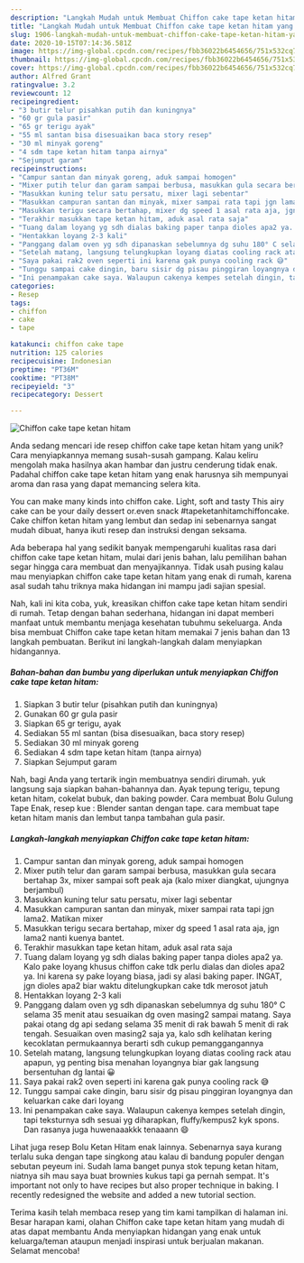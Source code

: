 ```yaml
---
description: "Langkah Mudah untuk Membuat Chiffon cake tape ketan hitam yang Bikin Ngiler"
title: "Langkah Mudah untuk Membuat Chiffon cake tape ketan hitam yang Bikin Ngiler"
slug: 1906-langkah-mudah-untuk-membuat-chiffon-cake-tape-ketan-hitam-yang-bikin-ngiler
date: 2020-10-15T07:14:36.581Z
image: https://img-global.cpcdn.com/recipes/fbb36022b6454656/751x532cq70/chiffon-cake-tape-ketan-hitam-foto-resep-utama.jpg
thumbnail: https://img-global.cpcdn.com/recipes/fbb36022b6454656/751x532cq70/chiffon-cake-tape-ketan-hitam-foto-resep-utama.jpg
cover: https://img-global.cpcdn.com/recipes/fbb36022b6454656/751x532cq70/chiffon-cake-tape-ketan-hitam-foto-resep-utama.jpg
author: Alfred Grant
ratingvalue: 3.2
reviewcount: 12
recipeingredient:
- "3 butir telur pisahkan putih dan kuningnya"
- "60 gr gula pasir"
- "65 gr terigu ayak"
- "55 ml santan bisa disesuaikan baca story resep"
- "30 ml minyak goreng"
- "4 sdm tape ketan hitam tanpa airnya"
- "Sejumput garam"
recipeinstructions:
- "Campur santan dan minyak goreng, aduk sampai homogen"
- "Mixer putih telur dan garam sampai berbusa, masukkan gula secara bertahap 3x, mixer sampai soft peak aja (kalo mixer diangkat, ujungnya berjambul)"
- "Masukkan kuning telur satu persatu, mixer lagi sebentar"
- "Masukkan campuran santan dan minyak, mixer sampai rata tapi jgn lama2. Matikan mixer"
- "Masukkan terigu secara bertahap, mixer dg speed 1 asal rata aja, jgn lama2 nanti kuenya bantet."
- "Terakhir masukkan tape ketan hitam, aduk asal rata saja"
- "Tuang dalam loyang yg sdh dialas baking paper tanpa dioles apa2 ya. Kalo pake loyang khusus chiffon cake tdk perlu dialas dan dioles apa2 ya. Ini karena sy pake loyang biasa, jadi sy alasi baking paper. INGAT, jgn dioles apa2 biar waktu ditelungkupkan cake tdk merosot jatuh"
- "Hentakkan loyang 2-3 kali"
- "Panggang dalam oven yg sdh dipanaskan sebelumnya dg suhu 180° C selama 35 menit atau sesuaikan dg oven masing2 sampai matang. Saya pakai otang dg api sedang selama 35 menit di rak bawah 5 menit di rak tengah. Sesuaikan oven masing2 saja ya, kalo sdh kelihatan kering kecoklatan permukaannya berarti sdh cukup pemanggangannya"
- "Setelah matang, langsung telungkupkan loyang diatas cooling rack atau apapun, yg penting bisa menahan loyangnya biar gak langsung bersentuhan dg lantai 😀"
- "Saya pakai rak2 oven seperti ini karena gak punya cooling rack 😅"
- "Tunggu sampai cake dingin, baru sisir dg pisau pinggiran loyangnya dan keluarkan cake dari loyang"
- "Ini penampakan cake saya. Walaupun cakenya kempes setelah dingin, tapi teksturnya sdh sesuai yg diharapkan, fluffy/kempus2 kyk spons. Dan rasanya juga huwenaaakkk tenaaann 😄"
categories:
- Resep
tags:
- chiffon
- cake
- tape

katakunci: chiffon cake tape 
nutrition: 125 calories
recipecuisine: Indonesian
preptime: "PT36M"
cooktime: "PT38M"
recipeyield: "3"
recipecategory: Dessert

---
```



![Chiffon cake tape ketan hitam](https://img-global.cpcdn.com/recipes/fbb36022b6454656/751x532cq70/chiffon-cake-tape-ketan-hitam-foto-resep-utama.jpg)

Anda sedang mencari ide resep chiffon cake tape ketan hitam yang unik? Cara menyiapkannya memang susah-susah gampang. Kalau keliru mengolah maka hasilnya akan hambar dan justru cenderung tidak enak. Padahal chiffon cake tape ketan hitam yang enak harusnya sih mempunyai aroma dan rasa yang dapat memancing selera kita.

You can make many kinds into chiffon cake. Light, soft and tasty This airy cake can be your daily dessert or.even snack #tapeketanhitamchiffoncake. Cake chiffon ketan hitam yang lembut dan sedap ini sebenarnya sangat mudah dibuat, hanya ikuti resep dan instruksi dengan seksama.

Ada beberapa hal yang sedikit banyak mempengaruhi kualitas rasa dari chiffon cake tape ketan hitam, mulai dari jenis bahan, lalu pemilihan bahan segar hingga cara membuat dan menyajikannya. Tidak usah pusing kalau mau menyiapkan chiffon cake tape ketan hitam yang enak di rumah, karena asal sudah tahu triknya maka hidangan ini mampu jadi sajian spesial.


Nah, kali ini kita coba, yuk, kreasikan chiffon cake tape ketan hitam sendiri di rumah. Tetap dengan bahan sederhana, hidangan ini dapat memberi manfaat untuk membantu menjaga kesehatan tubuhmu sekeluarga. Anda bisa membuat Chiffon cake tape ketan hitam memakai 7 jenis bahan dan 13 langkah pembuatan. Berikut ini langkah-langkah dalam menyiapkan hidangannya.

<!--inarticleads1-->

##### Bahan-bahan dan bumbu yang diperlukan untuk menyiapkan Chiffon cake tape ketan hitam:

1. Siapkan 3 butir telur (pisahkan putih dan kuningnya)
1. Gunakan 60 gr gula pasir
1. Siapkan 65 gr terigu, ayak
1. Sediakan 55 ml santan (bisa disesuaikan, baca story resep)
1. Sediakan 30 ml minyak goreng
1. Sediakan 4 sdm tape ketan hitam (tanpa airnya)
1. Siapkan Sejumput garam


Nah, bagi Anda yang tertarik ingin membuatnya sendiri dirumah. yuk langsung saja siapkan bahan-bahannya dan. Ayak tepung terigu, tepung ketan hitam, cokelat bubuk, dan baking powder. Cara membuat Bolu Gulung Tape Enak, resep kue : Blender santan dengan tape. cara membuat tape ketan hitam manis dan lembut tanpa tambahan gula pasir. 

<!--inarticleads2-->

##### Langkah-langkah menyiapkan Chiffon cake tape ketan hitam:

1. Campur santan dan minyak goreng, aduk sampai homogen
1. Mixer putih telur dan garam sampai berbusa, masukkan gula secara bertahap 3x, mixer sampai soft peak aja (kalo mixer diangkat, ujungnya berjambul)
1. Masukkan kuning telur satu persatu, mixer lagi sebentar
1. Masukkan campuran santan dan minyak, mixer sampai rata tapi jgn lama2. Matikan mixer
1. Masukkan terigu secara bertahap, mixer dg speed 1 asal rata aja, jgn lama2 nanti kuenya bantet.
1. Terakhir masukkan tape ketan hitam, aduk asal rata saja
1. Tuang dalam loyang yg sdh dialas baking paper tanpa dioles apa2 ya. Kalo pake loyang khusus chiffon cake tdk perlu dialas dan dioles apa2 ya. Ini karena sy pake loyang biasa, jadi sy alasi baking paper. INGAT, jgn dioles apa2 biar waktu ditelungkupkan cake tdk merosot jatuh
1. Hentakkan loyang 2-3 kali
1. Panggang dalam oven yg sdh dipanaskan sebelumnya dg suhu 180° C selama 35 menit atau sesuaikan dg oven masing2 sampai matang. Saya pakai otang dg api sedang selama 35 menit di rak bawah 5 menit di rak tengah. Sesuaikan oven masing2 saja ya, kalo sdh kelihatan kering kecoklatan permukaannya berarti sdh cukup pemanggangannya
1. Setelah matang, langsung telungkupkan loyang diatas cooling rack atau apapun, yg penting bisa menahan loyangnya biar gak langsung bersentuhan dg lantai 😀
1. Saya pakai rak2 oven seperti ini karena gak punya cooling rack 😅
1. Tunggu sampai cake dingin, baru sisir dg pisau pinggiran loyangnya dan keluarkan cake dari loyang
1. Ini penampakan cake saya. Walaupun cakenya kempes setelah dingin, tapi teksturnya sdh sesuai yg diharapkan, fluffy/kempus2 kyk spons. Dan rasanya juga huwenaaakkk tenaaann 😄


Lihat juga resep Bolu Ketan Hitam enak lainnya. Sebenarnya saya kurang terlalu suka dengan tape singkong atau kalau di bandung populer dengan sebutan peyeum ini. Sudah lama banget punya stok tepung ketan hitam, niatnya sih mau saya buat brownies kukus tapi ga pernah sempat. It&#39;s important not only to have recipes but also proper technique in baking. I recently redesigned the website and added a new tutorial section. 

Terima kasih telah membaca resep yang tim kami tampilkan di halaman ini. Besar harapan kami, olahan Chiffon cake tape ketan hitam yang mudah di atas dapat membantu Anda menyiapkan hidangan yang enak untuk keluarga/teman ataupun menjadi inspirasi untuk berjualan makanan. Selamat mencoba!
